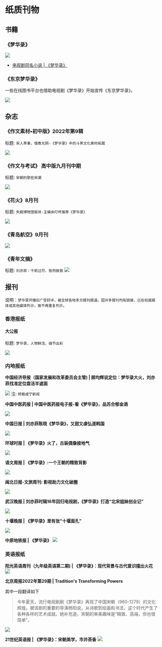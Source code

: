 # 纸质刊物


## 书籍


### 《梦华录》

![](/image/discuss/books/book.png)

* [电视剧同名小说 | 《梦华录》](https://weibo.com/2710305871/LEwbo5wsU)

### 《东京梦华录》

一些在线图书平台也借助电视剧《梦华录》开始宣传《东京梦华录》。

![](/image/discuss/books/book-2.jpg)



## 杂志

### 《作文素材•初中版》2022年第9辑 

标题: `宋人茶事，慢煮光阴-《梦华录》中的斗茶文化素材拓展`

![](/image/discuss/books/mag-1.jpeg)


### 《作文与考试》 高中版九月刊中期

标题: `宋朝的那些宋潮`

![](/image/discuss/education/yuwen-1.jpg)

### 《花火》8月刊

标题: `失眠博物馆板块-主编余叮咚推荐《梦华录》`

![](/image/discuss/books/mag-3.jpeg)

### 《青岛航空》9月刊

![](/image/discuss/books/mag-2.jpeg)


### 《青年文摘》

标题: `刘亦菲：千帆过尽，依然故我`
![](/image/discuss/books/mag-4.jpeg)


## 报刊


说明：`梦华录开播后广受好评，被全球各地多方报刊报道。因许多报刊均有链接，已在权威媒体或其他媒体列示，故不再重复列示。`

### 香港报纸

#### 大公报

标题: `梦华录，人物鲜活，细节出彩`

![](/image/discuss/books/p-1.webp)


### 内地报纸


**中国经济导报（国家发展和改革委员会主管) | 顾均辉说定位：梦华录大火，刘亦菲找准定位盘活半遮面**

![](/image/discuss/books/p-1.jpg)
注: `转载咸宁新闻`


**中国中医药报 | 中国中医药报电子报-看《梦华录》，品苏合郁金酒**

![](/image/discuss/books/p-3.jpeg)


**中国日报 | 刘亦菲陈晓《梦华录》，又甜又虐弘道韩国**

![](/image/discuss/books/p-7.jpg)



**环球时报 | 《梦华录》火了，古装偶像接地气**

![](/image/discuss/books/p-5.jpg)


**语文周报 | 《梦华录》:一个王朝的精致背影**

![](/image/discuss/books/p-2.jpg)


**闽北日报-文旅周刊: 影视助力文化破圈**


![](/image/discuss/books/p-2.jpeg)


**武汉晚报 |  刘亦菲时隔16年回归电视剧，《梦华录》打造“北宋姐妹创业记”**

![](/image/discuss/books/p-3.png)


**十堰晚报 | 《梦华录》里有张“十堰面孔”**

![](/image/discuss/books/p-4.jpg)


**中原地铁报 | 《梦华录》**
![](/image/discuss/books/p-6.jpg)



### 英语报纸

**阳光英语周刊（九年级英语第二期) | 《梦华录》：现代背景与古代意识撞出火花**
![](/image/discuss/books/ep-1.png)


**北京周报2022年第29期 |  Tradition's  Transforming  Powers**

其中一段翻译如下

> 今年夏天，流行电视剧剧《梦华录》再现了中国宋朝（960-1279）的文化辉煌。据该剧的重要的导演杨阳说，从诗歌到绘画和书法，这个时代产生了各种各样的艺术成就。她补充道，宋朝的审美趣味是“精致、高端，但也很简单”。 


![](/image/discuss/books/p-3.webp)


**21世纪英语报 | 《梦华录》：宋朝美学，市井茶香**
![](/image/discuss/books/p-3.jpg)
